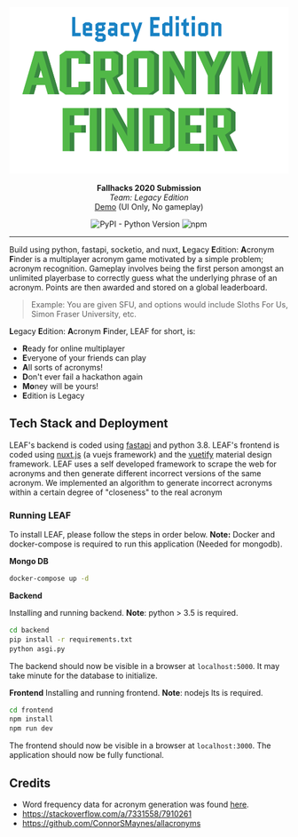 <p align="center">
  <img src="./readme-image.png" alt="Legacy Edition" height="300" />
</p>
<p align="center">
  <strong>Fallhacks 2020 Submission</strong></br>
  <em>Team: Legacy Edition</em></br>
  <a href="https://leaf.flortz.vercel.app/" target="_blaank">Demo</a> (UI Only, No gameplay)
</p>
<p align="center">
<img alt="PyPI - Python Version" src="https://img.shields.io/pypi/pyversions/fastapi" />
<img alt="npm" src="https://img.shields.io/npm/v/npm" />
</p>

---
Build using python, fastapi, socketio, and nuxt,  **L**egacy **E**dition: **A**cronym **F**inder is a multiplayer acronym
game motivated by a simple problem; acronym recognition. Gameplay involves being the first person amongst an unlimited playerbase 
to correctly guess what the underlying phrase of an acronym. Points are then awarded and stored on a global leaderboard.

> Example: You are given SFU, and options would include Sloths For Us, Simon Fraser University, etc.

**L**egacy **E**dition: **A**cronym **F**inder, LEAF for short, is:
- **R**eady for online multiplayer
- **E**veryone of your friends can play
- **A**ll sorts of acronyms!
- **D**on't ever fail a hackathon again
- **Mo**ney will be yours!
- **E**dition is Legacy

## Tech Stack and Deployment
LEAF's backend is coded using [fastapi](https://fastapi.tiangolo.com/) and python 3.8. LEAF's frontend is coded 
using [nuxt.js](https://nuxtjs.org) (a vuejs framework) and the [vuetify](https://vuetifyjs.com/) material design framework.
LEAF uses a self developed framework to scrape the web for acronyms and then generate different incorrect versions of the same acronym.
We implemented an algorithm to generate incorrect acronyms within a certain degree of "closeness" to the real acronym

### Running LEAF
To install LEAF, please follow the steps in order below.
**Note:** Docker and docker-compose is required to run this application (Needed for mongodb). 

**Mongo DB**
```bash
docker-compose up -d 
```

**Backend**

Installing and running backend.  **Note**: python > 3.5 is required. 
```bash 
cd backend
pip install -r requirements.txt
python asgi.py
```
The backend should now be visible in a browser at `localhost:5000`. It may take minute for the database to initialize.

**Frontend**
Installing and running frontend.  **Note**: nodejs lts is required.
```bash
cd frontend
npm install
npm run dev
```
The frontend should now be visible in a browser at `localhost:3000`.  The application should now be fully functional.

## Credits
- Word frequency data for acronym generation was found [here](http://norvig.com/ngrams/).
- https://stackoverflow.com/a/7331558/7910261
- https://github.com/ConnorSMaynes/allacronyms

